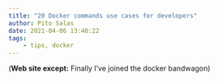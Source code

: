 ```yaml
---
title: "20 Docker commands use cases for developers"
author: Pito Salas
date: 2021-04-06 13:40:22
tags:
    - tips, docker
---
```


(**Web site except:** Finally I’ve joined the docker bandwagon) 
